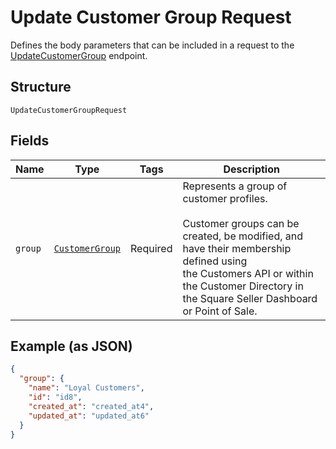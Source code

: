 <!-- Optimized: 2025-10-06 -->
<!-- RPM: 1.6.2.1.1.6.2.1_update-customer-group-request_20251006 -->
<!-- Session: E2E RPM DNA Application -->
<!-- AOM: RND (Reggie & Dro) -->
<!-- COI: TECHNOLOGY -->
<!-- RPM: HIGH -->
<!-- ACTION: BUILD -->


# Update Customer Group Request

Defines the body parameters that can be included in a request to the
[UpdateCustomerGroup](../../doc/api/customer-groups.md#update-customer-group) endpoint.

## Structure

`UpdateCustomerGroupRequest`

## Fields

| Name | Type | Tags | Description |
|  --- | --- | --- | --- |
| `group` | [`CustomerGroup`](../../doc/models/customer-group.md) | Required | Represents a group of customer profiles.<br><br>Customer groups can be created, be modified, and have their membership defined using<br>the Customers API or within the Customer Directory in the Square Seller Dashboard or Point of Sale. |

## Example (as JSON)

```json
{
  "group": {
    "name": "Loyal Customers",
    "id": "id8",
    "created_at": "created_at4",
    "updated_at": "updated_at6"
  }
}
```
